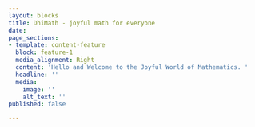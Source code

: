 ```yaml
---
layout: blocks
title: DhiMath - joyful math for everyone
date: 
page_sections:
- template: content-feature
  block: feature-1
  media_alignment: Right
  content: 'Hello and Welcome to the Joyful World of Mathematics. '
  headline: ''
  media:
    image: ''
    alt_text: ''
published: false

---
```

